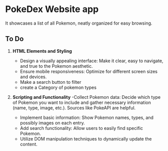 # PokeDex Website app

It showcases a list of all Pokemon, neatly organized for easy browsing.

## To Do

1. **HTML Elements and Styling**

   - Design a visually appealing interface: Make it clear, easy to navigate, and true to the Pokemon aesthetic.
   - Ensure mobile responsiveness: Optimize for different screen sizes and devices.
   - Make a search button to filter
   - create a Category of pokemon types

2. **Scripting and Functionality**
   -Collect Pokemon data: Decide which type of Pokemon you want to include and gather necessary information (name, type, image, etc.). Sources like PokeAPI are helpful.
   - Implement basic information: Show Pokemon names, types, and possibly images on each entry.
   - Add search functionality: Allow users to easily find specific Pokemon.
   - Utilize DOM manipulation techniques to dynamically update the content.

